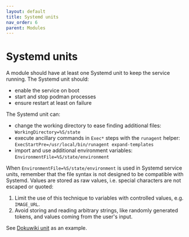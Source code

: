 ```yaml
---
layout: default
title: Systemd units
nav_order: 6
parent: Modules
---
```


# Systemd units

A module should have at least one Systemd unit to keep the service running.
The Systemd unit should:
- enable the service on boot
- start and stop podman processes
- ensure restart at least on failure

The Systemd unit can:
- change the working directory to ease finding additional files: `WorkingDirectory=%S/state`
- execute ancillary commands in `Exec*` steps with the `runagent` helper: `ExecStartPre=/usr/local/bin/runagent expand-templates`
- import and use additional environment variables: `EnvironmentFile=%S/state/environment`

When `EnvironmentFile=%S/state/environment` is used in Systemd service
units, remember that the file syntax is not designed to be compatible with
Systemd. Values are stored as raw values, i.e. special characters are not
escaped or quoted:

1. Limit the use of this technique to variables with controlled values, e.g. `IMAGE_URL`.
2. Avoid storing and reading arbitrary strings, like randomly generated
   tokens, and values coming from the user's input.

See [Dokuwiki
unit](https://github.com/NethServer/ns8-scratchpad/blob/main/dokuwiki/README.md#dokuwiki)
as an example.


